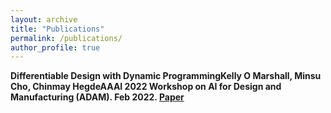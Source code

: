 ```yaml
---
layout: archive
title: "Publications"
permalink: /publications/
author_profile: true
---
```


**Differentiable Design with Dynamic Programming**<b>Kelly O Marshall, Minsu Cho, Chinmay Hegde<b>**AAAI 2022 Workshop** on AI for Design and Manufacturing (ADAM). Feb 2022. [Paper](https://chomd90.github.io/publications/ADAM.pdf)


